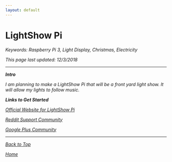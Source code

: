 ```yaml
---
layout: default
---
```

# LightShow Pi

<i> Keywords: Raspberry Pi 3, Light Display, Christmas, Electricity </i>

<i> This page last updated: 12/3/2018

* * * 

<b> Intro </b>

I am planning to make a LightShow Pi that will be a front yard light show. It will allow my lights to follow music.

<b> Links to Get Started </b>

<a href="http://lightshowpi.org/">Official Website for LightShow Pi</a>

<a href="https://www.reddit.com/r/LightShowPi/">Reddit Support Community</a>

<a href="https://plus.google.com/communities/101789596301454731630/stream/02bb27f7-4eb3-443d-98ff-45d1ff784359">Google Plus Community</a>

* * *

<a href="https://shea08.github.io/LightShowPi">Back to Top</a>

[Home](./)
